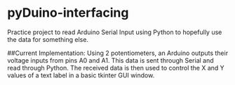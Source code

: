 # pyDuino-interfacing
Practice project to read Arduino Serial Input using Python to hopefully use the data for something else.

##Current Implementation:
  Using 2 potentiometers, an Arduino outputs their voltage inputs from pins A0 and A1. This data is sent
  through Serial and read through Python. The received data is then used to control the X and Y values
  of a text label in a basic tkinter GUI window.
